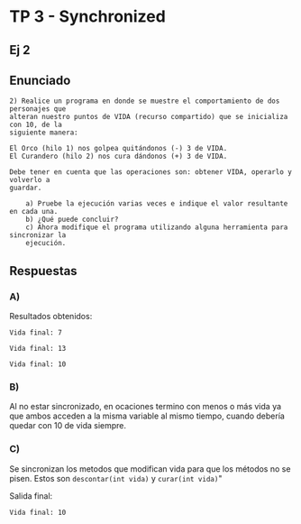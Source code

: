 # TP 3 - Synchronized

## Ej 2
## Enunciado
    2) Realice un programa en donde se muestre el comportamiento de dos personajes que
    alteran nuestro puntos de VIDA (recurso compartido) que se inicializa con 10, de la
    siguiente manera:
    
    El Orco (hilo 1) nos golpea quitándonos (-) 3 de VIDA.
    El Curandero (hilo 2) nos cura dándonos (+) 3 de VIDA.
    
    Debe tener en cuenta que las operaciones son: obtener VIDA, operarlo y volverlo a
    guardar.
    
        a) Pruebe la ejecución varias veces e indique el valor resultante en cada una.
        b) ¿Qué puede concluir?
        c) Ahora modifique el programa utilizando alguna herramienta para sincronizar la
        ejecución.


## Respuestas
### A)
    
Resultados obtenidos:
```
Vida final: 7
```
```
Vida final: 13
```
```
Vida final: 10
```

### B) 
   
Al no estar sincronizado, en ocaciones termino con menos o más vida ya que ambos acceden a la misma variable al mismo tiempo, cuando debería quedar con 10 de vida siempre.

### C)

Se sincronizan los metodos que modifican vida para que los métodos no se pisen. Estos son `descontar(int vida)` y `curar(int vida)`"

Salida final:

```
Vida final: 10
```